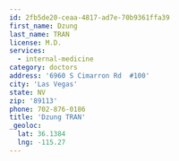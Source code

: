 ```yaml
---
id: 2fb5de20-ceaa-4817-ad7e-70b9361ffa39
first_name: Dzung
last_name: TRAN
license: M.D.
services:
  - internal-medicine
category: doctors
address: '6960 S Cimarron Rd  #100'
city: 'Las Vegas'
state: NV
zip: '89113'
phone: 702-876-0186
title: 'Dzung TRAN'
_geoloc:
  lat: 36.1384
  lng: -115.27
---
```

